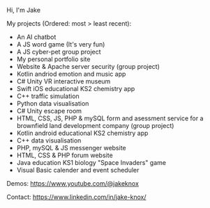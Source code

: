 Hi, I'm Jake

My projects (Ordered: most > least recent):

- An AI chatbot
- A JS word game (It's very fun)
- A JS cyber-pet group project
- My personal portfolio site
- Website & Apache server security (group project)
- Kotlin andriod emotion and music app
- C# Unity VR interactive museum
- Swift iOS educational KS2 chemistry app
- C++ traffic simulation
- Python data visualisation
- C# Unity escape room
- HTML, CSS, JS, PHP & mySQL form and asessment service for a brownfield land development company (group project)
- Kotlin android educational KS2 chemistry app
- C++ data visualisation
- PHP, mySQL & JS messenger website
- HTML, CSS & PHP forum website
- Java education KS1 biology "Space Invaders" game
- Visual Basic calender and event scheduler



Demos: https://www.youtube.com/@jakeknox

Contact: https://www.linkedin.com/in/jake-knox/

<!---
Jake-Knox/Jake-Knox is a ✨ special ✨ repository because its `README.md` (this file) appears on your GitHub profile.
You can click the Preview link to take a look at your changes.

- 👋 Hi, I’m @Jake-Knox
- 👀 I’m interested in mobile, web and C# development
- 🌱 I’m currently learning Swift, C++ and React
- 💞️ I’m looking for remote development opertunities based in Greater Manchester
- 📫 How to reach me - https://www.linkedin.com/in/jake-knox/

--->
